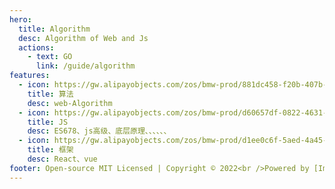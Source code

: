 ```yaml
---
hero:
  title: Algorithm
  desc: Algorithm of Web and Js
  actions:
    - text: GO
      link: /guide/algorithm
features:
  - icon: https://gw.alipayobjects.com/zos/bmw-prod/881dc458-f20b-407b-947a-95104b5ec82b/k79dm8ih_w144_h144.png
    title: 算法
    desc: web-Algorithm
  - icon: https://gw.alipayobjects.com/zos/bmw-prod/d60657df-0822-4631-9d7c-e7a869c2f21c/k79dmz3q_w126_h126.png
    title: JS
    desc: ES678、js高级、底层原理、、、、、、
  - icon: https://gw.alipayobjects.com/zos/bmw-prod/d1ee0c6f-5aed-4a45-a507-339a4bfe076c/k7bjsocq_w144_h144.png
    title: 框架
    desc: React、vue
footer: Open-source MIT Licensed | Copyright © 2022<br />Powered by [Imiry]
---
```


